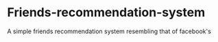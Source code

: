 # Friends-recommendation-system
A simple friends recommendation system resembling that of facebook's 
